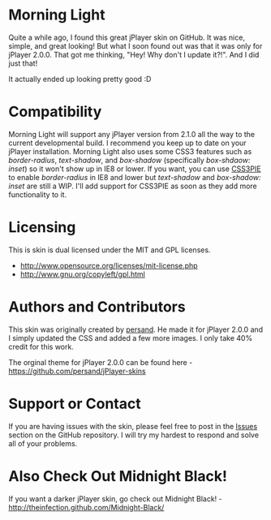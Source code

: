 Morning Light
=========
Quite a while ago, I found this great jPlayer skin on GitHub. It was nice, simple, and great looking! But what I soon found out was that it was only for jPlayer 2.0.0. That got me thinking, "Hey! Why don't I update it?!". And I did just that!

It actually ended up looking pretty good :D

Compatibility
=========
Morning Light will support any jPlayer version from 2.1.0 all the way to the current developmental build. I recommend you keep up to date on your jPlayer installation. Morning Light also uses some CSS3 features such as *border-radius*, *text-shadow*, and *box-shadow* (specifically *box-shdaow: inset*) so it won't show up in IE8 or lower. If you want, you can use [CSS3PIE](http://css3pie.com/) to enable *border-radius* in IE8 and lower but *text-shadow* and *box-shadow: inset* are still a WIP. I'll add support for CSS3PIE as soon as they add more functionality to it.

Licensing
=========
This is skin is dual licensed under the MIT and GPL licenses.
* http://www.opensource.org/licenses/mit-license.php
* http://www.gnu.org/copyleft/gpl.html

Authors and Contributors
=========
This skin was originally created by [persand](https://github.com/persand). He made it for jPlayer 2.0.0 and I simply updated the CSS and added a few more images. I only take 40% credit for this work.

The orginal theme for jPlayer 2.0.0 can be found here - https://github.com/persand/jPlayer-skins

Support or Contact
=========
If you are having issues with the skin, please feel free to post in the [Issues](https://github.com/TheInfection/Morning-Light/issues) section on the GitHub repository. I will try my hardest to respond and solve all of your problems.

Also Check Out Midnight Black!
=========
If you want a darker jPlayer skin, go check out Midnight Black! - http://theinfection.github.com/Midnight-Black/